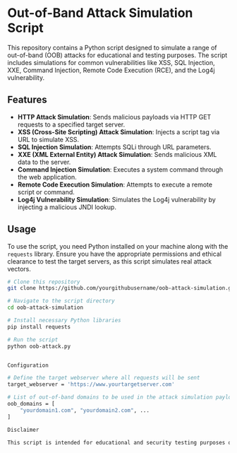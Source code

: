 # Out-of-Band Attack Simulation Script

This repository contains a Python script designed to simulate a range of out-of-band (OOB) attacks for educational and testing purposes. The script includes simulations for common vulnerabilities like XSS, SQL Injection, XXE, Command Injection, Remote Code Execution (RCE), and the Log4j vulnerability.

## Features

- **HTTP Attack Simulation**: Sends malicious payloads via HTTP GET requests to a specified target server.
- **XSS (Cross-Site Scripting) Attack Simulation**: Injects a script tag via URL to simulate XSS.
- **SQL Injection Simulation**: Attempts SQLi through URL parameters.
- **XXE (XML External Entity) Attack Simulation**: Sends malicious XML data to the server.
- **Command Injection Simulation**: Executes a system command through the web application.
- **Remote Code Execution Simulation**: Attempts to execute a remote script or command.
- **Log4j Vulnerability Simulation**: Simulates the Log4j vulnerability by injecting a malicious JNDI lookup.

## Usage

To use the script, you need Python installed on your machine along with the `requests` library. Ensure you have the appropriate permissions and ethical clearance to test the target servers, as this script simulates real attack vectors.

```bash
# Clone this repository
git clone https://github.com/yourgithubusername/oob-attack-simulation.git

# Navigate to the script directory
cd oob-attack-simulation

# Install necessary Python libraries
pip install requests

# Run the script
python oob-attack.py


Configuration

# Define the target webserver where all requests will be sent
target_webserver = 'https://www.yourtargetserver.com'

# List of out-of-band domains to be used in the attack simulation payloads
oob_domains = [
    "yourdomain1.com", "yourdomain2.com", ... 
]

Disclaimer

This script is intended for educational and security testing purposes only. The author is not responsible for misuse or for any damage that may occur from using this script. Always have explicit permission to test any systems with this script.